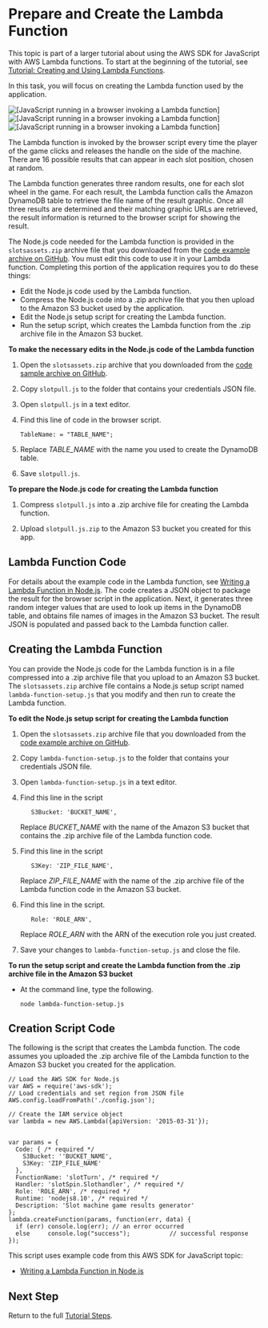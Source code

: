 # Prepare and Create the Lambda Function<a name="using-lambda-function-prep"></a>

This topic is part of a larger tutorial about using the AWS SDK for JavaScript with AWS Lambda functions\. To start at the beginning of the tutorial, see [Tutorial: Creating and Using Lambda Functions](using-lambda-functions.md)\.

In this task, you will focus on creating the Lambda function used by the application\.

![\[JavaScript running in a browser invoking a Lambda function\]](http://docs.aws.amazon.com/sdk-for-javascript/v2/developer-guide/images/create-lambda-function.png)![\[JavaScript running in a browser invoking a Lambda function\]](http://docs.aws.amazon.com/sdk-for-javascript/v2/developer-guide/)![\[JavaScript running in a browser invoking a Lambda function\]](http://docs.aws.amazon.com/sdk-for-javascript/v2/developer-guide/)

The Lambda function is invoked by the browser script every time the player of the game clicks and releases the handle on the side of the machine\. There are 16 possible results that can appear in each slot position, chosen at random\. 

The Lambda function generates three random results, one for each slot wheel in the game\. For each result, the Lambda function calls the Amazon DynamoDB table to retrieve the file name of the result graphic\. Once all three results are determined and their matching graphic URLs are retrieved, the result information is returned to the browser script for showing the result\.

The Node\.js code needed for the Lambda function is provided in the `slotsassets.zip` archive file that you downloaded from the [code example archive on GitHub](https://github.com/aws-doc-sdk-examples/javascript/example_code/lambda/tutorial/slotassets.zip )\. You must edit this code to use it in your Lambda function\. Completing this portion of the application requires you to do these things:
+ Edit the Node\.js code used by the Lambda function\.
+ Compress the Node\.js code into a \.zip archive file that you then upload to the Amazon S3 bucket used by the application\.
+ Edit the Node\.js setup script for creating the Lambda function\.
+ Run the setup script, which creates the Lambda function from the \.zip archive file in the Amazon S3 bucket\.

**To make the necessary edits in the Node\.js code of the Lambda function**

1. Open the `slotsassets.zip` archive that you downloaded from the [code sample archive on GitHub](https://github.com/aws-doc-sdk-examples/javascript/example_code/lambda/tutorial/slotassets.zip )\.

1. Copy `slotpull.js` to the folder that contains your credentials JSON file\.

1. Open `slotpull.js` in a text editor\.

1. Find this line of code in the browser script\.

   ```
   TableName: = "TABLE_NAME";
   ```

1. Replace *TABLE\_NAME* with the name you used to create the DynamoDB table\.

1. Save `slotpull.js`\.

**To prepare the Node\.js code for creating the Lambda function**

1. Compress `slotpull.js` into a \.zip archive file for creating the Lambda function\.

1. Upload `slotpull.js.zip` to the Amazon S3 bucket you created for this app\.

## Lambda Function Code<a name="using-lambda-function-code"></a>

For details about the example code in the Lambda function, see [Writing a Lambda Function in Node\.js](nodejs-write-lambda-function-example.md)\. The code creates a JSON object to package the result for the browser script in the application\. Next, it generates three random integer values that are used to look up items in the DynamoDB table, and obtains file names of images in the Amazon S3 bucket\. The result JSON is populated and passed back to the Lambda function caller\.

## Creating the Lambda Function<a name="using-lambda-function-creation"></a>

You can provide the Node\.js code for the Lambda function is in a file compressed into a \.zip archive file that you upload to an Amazon S3 bucket\. The `slotsassets.zip` archive file contains a Node\.js setup script named `lambda-function-setup.js` that you modify and then run to create the Lambda function\.

**To edit the Node\.js setup script for creating the Lambda function**

1. Open the `slotsassets.zip` archive file that you downloaded from the [code example archive on GitHub](https://github.com/aws-doc-sdk-examples/javascript/example_code/lambda/tutorial/slotassets.zip )\.

1. Copy `lambda-function-setup.js` to the folder that contains your credentials JSON file\.

1. Open `lambda-function-setup.js` in a text editor\. 

1. Find this line in the script 

   ```
      S3Bucket: 'BUCKET_NAME',
   ```

   Replace *BUCKET\_NAME* with the name of the Amazon S3 bucket that contains the \.zip archive file of the Lambda function code\.

1. Find this line in the script 

   ```
      S3Key: 'ZIP_FILE_NAME',
   ```

   Replace *ZIP\_FILE\_NAME* with the name of the \.zip archive file of the Lambda function code in the Amazon S3 bucket\.

1. Find this line in the script\. 

   ```
      Role: 'ROLE_ARN',
   ```

   Replace *ROLE\_ARN* with the ARN of the execution role you just created\.

1. Save your changes to `lambda-function-setup.js` and close the file\.

**To run the setup script and create the Lambda function from the \.zip archive file in the Amazon S3 bucket**
+ At the command line, type the following\.

  ```
  node lambda-function-setup.js
  ```

## Creation Script Code<a name="using-lambda-function-create-script"></a>

The following is the script that creates the Lambda function\. The code assumes you uploaded the \.zip archive file of the Lambda function to the Amazon S3 bucket you created for the application\.

```
// Load the AWS SDK for Node.js
var AWS = require('aws-sdk');
// Load credentials and set region from JSON file
AWS.config.loadFromPath('./config.json');

// Create the IAM service object
var lambda = new AWS.Lambda({apiVersion: '2015-03-31'});


var params = {
  Code: { /* required */
    S3Bucket: ''BUCKET_NAME',
    S3Key: 'ZIP_FILE_NAME'
  },
  FunctionName: 'slotTurn', /* required */
  Handler: 'slotSpin.Slothandler', /* required */
  Role: 'ROLE_ARN', /* required */
  Runtime: 'nodejs8.10', /* required */
  Description: 'Slot machine game results generator'
};
lambda.createFunction(params, function(err, data) {
  if (err) console.log(err); // an error occurred
  else     console.log("success");           // successful response
});
```

This script uses example code from this AWS SDK for JavaScript topic:
+ [Writing a Lambda Function in Node\.js](nodejs-write-lambda-function-example.md)

## Next Step<a name="w3ab1c25b8c25c29"></a>

Return to the full [Tutorial Steps](using-lambda-functions.md#using-lambda-procedures)\.